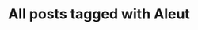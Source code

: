 ---
layout: tag
title: "All posts tagged with Aleut"
permalink: /weblog/tags/aleut/
taxonomy: Aleut
---